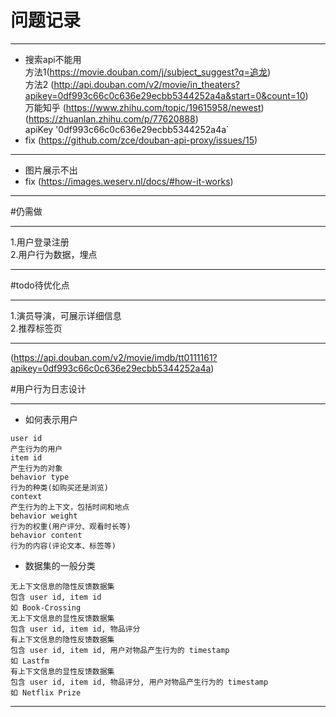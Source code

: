 # 问题记录
***
- 搜索api不能用<br>
方法1(https://movie.douban.com/j/subject_suggest?q=追龙)<br>
方法2 (http://api.douban.com/v2/movie/in_theaters?apikey=0df993c66c0c636e29ecbb5344252a4a&start=0&count=10)<br>
万能知乎 (https://www.zhihu.com/topic/19615958/newest)<br>
(https://zhuanlan.zhihu.com/p/77620888)<br>
apiKey '0df993c66c0c636e29ecbb5344252a4a`<br>
- fix (https://github.com/zce/douban-api-proxy/issues/15)<br>
***
- 图片展示不出<br>
- fix (https://images.weserv.nl/docs/#how-it-works)<br>
***

#仍需做
***
1.用户登录注册<br>
2.用户行为数据，埋点<br>
***
#todo待优化点
***
1.演员导演，可展示详细信息<br>
2.推荐标签页<br>
***


(https://api.douban.com/v2/movie/imdb/tt0111161?apikey=0df993c66c0c636e29ecbb5344252a4a)

#用户行为日志设计
***
- 如何表示用户
```text
user id
产生行为的用户
item id
产生行为的对象
behavior type
行为的种类(如购买还是浏览)
context
产生行为的上下文，包括时间和地点
behavior weight
行为的权重(用户评分、观看时长等)
behavior content
行为的内容(评论文本、标签等)
```

- 数据集的一般分类
```text
无上下文信息的隐性反馈数据集
包含 user id, item id
如 Book-Crossing
无上下文信息的显性反馈数据集
包含 user id, item id, 物品评分
有上下文信息的隐性反馈数据集
包含 user id, item id, 用户对物品产生行为的 timestamp
如 Lastfm
有上下文信息的显性反馈数据集
包含 user id, item id, 物品评分, 用户对物品产生行为的 timestamp
如 Netflix Prize
```
***
